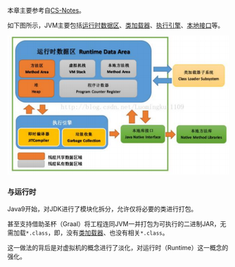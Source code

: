 本章主要参考自[CS-Notes](https://www.cyc2018.xyz/)。

如下图所示，JVM主要包括<u>运行时数据区</u>、<u>类加载器</u>、<u>执行引擎</u>、<u>本地接口</u>等。

![](../images/3/jvm_memory_structure.png)

### 与运行时

Java9开始，对JDK进行了模块化拆分，允许仅将必要的类进行打包。

甚至支持借助圣杯（Graal）将工程连同JVM一并打包为可执行的二进制JAR，无需加载`*.class`，即，没有<u>类加载器</u>、也没有相关`*.class`。

这一做法的背后是对虚拟机的概念进行了淡化，对运行时（Runtime）这一概念的强化。

